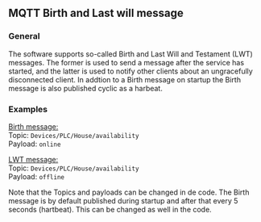 ## MQTT Birth and Last will message

### __General__

The software supports so-called Birth and Last Will and Testament (LWT) messages. The former is used to send a message after the service has started, and the latter is used to notify other clients about an ungracefully disconnected client. In addtion to a Birth message on startup the Birth message is also published cyclic as a harbeat.

### __Examples__

<ins>Birth message:</ins></br>
Topic: `Devices/PLC/House/availability`</br>
Payload: `online`


<ins>LWT message:</ins></br>
Topic: `Devices/PLC/House/availability`</br>
Payload: `offline`

Note that the Topics and payloads can be changed in de code. The Birth message is by default published during startup and after that every 5 seconds (hartbeat). This can be changed as well in the code. 
